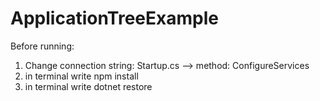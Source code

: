 # ApplicationTreeExample

Before running: 
1) Change connection string: Startup.cs --> method: ConfigureServices
2) in terminal write npm install
3) in terminal write dotnet restore
